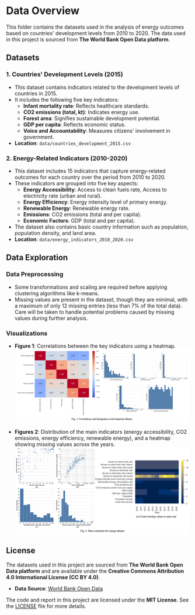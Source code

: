 # Data Overview

This folder contains the datasets used in the analysis of energy outcomes based on countries' development levels from 2010 to 2020. The data used in this project is sourced from **The World Bank Open Data platform**.

## Datasets

### 1. **Countries' Development Levels (2015)**
   - This dataset contains indicators related to the development levels of countries in 2015.
   - It includes the following five key indicators:
     - **Infant mortality rate**: Reflects healthcare standards.
     - **CO2 emissions (total, kt)**: Indicates energy use.
     - **Forest area**: Signifies sustainable development potential.
     - **GDP per capita**: Reflects economic status.
     - **Voice and Accountability**: Measures citizens' involvement in government.
   - **Location**: `data/countries_development_2015.csv`

### 2. **Energy-Related Indicators (2010-2020)**
   - This dataset includes 15 indicators that capture energy-related outcomes for each country over the period from 2010 to 2020.
   - These indicators are grouped into five key aspects:
     - **Energy Accessibility**: Access to clean fuels rate, Access to electricity rate (urban and rural).
     - **Energy Efficiency**: Energy intensity level of primary energy.
     - **Renewable Energy**: Renewable energy rate.
     - **Emissions**: CO2 emissions (total and per capita).
     - **Economic Factors**: GDP (total and per capita).
   - The dataset also contains basic country information such as population, population density, and land area.
   - **Location**: `data/energy_indicators_2010_2020.csv`

## Data Exploration

### Data Preprocessing
- Some transformations and scaling are required before applying clustering algorithms like k-means.
- Missing values are present in the dataset, though they are minimal, with a maximum of only 12 missing entries (less than 7% of the total data). Care will be taken to handle potential problems caused by missing values during further analysis.

### Visualizations
- **Figure 1**: Correlations between the key indicators using a heatmap.  
  ![Figure 1](../figure/Figure1.png)

- **Figures 2**: Distribution of the main indicators (energy accessibility, CO2 emissions, energy efficiency, renewable energy), and a heatmap showing missing values across the years.
  ![Figure 2](../figure/Figure2.png)

## License

The datasets used in this project are sourced from **The World Bank Open Data platform** and are available under the **Creative Commons Attribution 4.0 International License (CC BY 4.0)**.

- **Data Source**: [World Bank Open Data](https://data.worldbank.org/)

The code and report in this project are licensed under the **MIT License**. See the [LICENSE](../LICENSE) file for more details.
